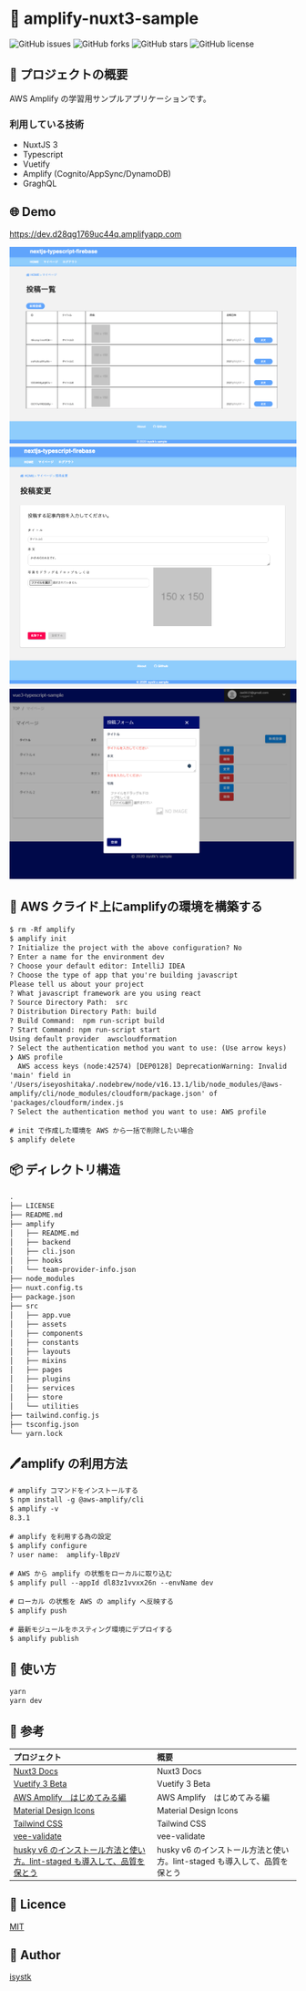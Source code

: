 🌙 amplify-nuxt3-sample
====

![GitHub issues](https://img.shields.io/github/issues/isystk/amplify-nuxt3-sample)
![GitHub forks](https://img.shields.io/github/forks/isystk/amplify-nuxt3-sample)
![GitHub stars](https://img.shields.io/github/stars/isystk/amplify-nuxt3-sample)
![GitHub license](https://img.shields.io/github/license/isystk/amplify-nuxt3-sample)

## 📗 プロジェクトの概要

AWS Amplify の学習用サンプルアプリケーションです。


### 利用している技術

- NuxtJS 3
- Typescript
- Vuetify
- Amplify (Cognito/AppSync/DynamoDB)
- GraghQL

## 🌐 Demo
https://dev.d28qg1769uc44q.amplifyapp.com

![TOP画面](./app1.png "TOP画面")
![マイページ一覧](./app2.png "マイページ一覧")
![投稿フォーム](./app3.png "投稿フォーム")


## 🔧  AWS クライド上にamplifyの環境を構築する
```text
$ rm -Rf amplify
$ amplify init
? Initialize the project with the above configuration? No
? Enter a name for the environment dev
? Choose your default editor: IntelliJ IDEA
? Choose the type of app that you're building javascript
Please tell us about your project
? What javascript framework are you using react
? Source Directory Path:  src
? Distribution Directory Path: build
? Build Command:  npm run-script build
? Start Command: npm run-script start
Using default provider  awscloudformation
? Select the authentication method you want to use: (Use arrow keys)
❯ AWS profile 
  AWS access keys (node:42574) [DEP0128] DeprecationWarning: Invalid 'main' field in '/Users/iseyoshitaka/.nodebrew/node/v16.13.1/lib/node_modules/@aws-amplify/cli/node_modules/cloudform/package.json' of 'packages/cloudform/index.js
? Select the authentication method you want to use: AWS profile

# init で作成した環境を AWS から一括で削除したい場合
$ amplify delete
```

## 📦 ディレクトリ構造

```
.
├── LICENSE
├── README.md
├── amplify
│   ├── README.md
│   ├── backend
│   ├── cli.json
│   ├── hooks
│   └── team-provider-info.json
├── node_modules
├── nuxt.config.ts
├── package.json
├── src
│   ├── app.vue
│   ├── assets
│   ├── components
│   ├── constants
│   ├── layouts
│   ├── mixins
│   ├── pages
│   ├── plugins
│   ├── services
│   ├── store
│   └── utilities
├── tailwind.config.js
├── tsconfig.json
└── yarn.lock
```


## 🖊️amplify の利用方法

```shell
# amplify コマンドをインストールする
$ npm install -g @aws-amplify/cli
$ amplify -v
8.3.1

# amplify を利用する為の設定
$ amplify configure
? user name:  amplify-lBpzV

# AWS から amplify の状態をローカルに取り込む
$ amplify pull --appId dl83z1vvxx26n --envName dev

# ローカル の状態を AWS の amplify へ反映する
$ amplify push

# 最新モジュールをホスティング環境にデプロイする
$ amplify publish
```

## 💬 使い方
```text
yarn
yarn dev
```

## 🎨 参考

| プロジェクト| 概要|
| :---------------------------------------| :-------------------------------|
| [Nuxt3 Docs](https://v3.nuxtjs.org/guide/concepts/introduction)| Nuxt3 Docs |
| [Vuetify 3 Beta](https://next.vuetifyjs.com/en/getting-started/installation/)| Vuetify 3 Beta |
| [AWS Amplify　はじめてみる編](https://qiita.com/t_okkan/items/38aca98993bf06598af6)| AWS Amplify　はじめてみる編 |
| [Material Design Icons](https://pictogrammers.github.io/@mdi/font/2.0.46/)| Material Design Icons |
| [Tailwind CSS](https://tailwindcss.com/docs/installation)| Tailwind CSS |
| [vee-validate](https://vee-validate.logaretm.com/v4/guide/components)| vee-validate |
| [husky v6 のインストール方法と使い方。lint-staged も導入して、品質を保とう](https://fwywd.com/tech/husky-setup)| husky v6 のインストール方法と使い方。lint-staged も導入して、品質を保とう |


## 🎫 Licence

[MIT](https://github.com/isystk/amplify-nuxt3-sample/blob/master/LICENSE)

## 👀 Author

[isystk](https://github.com/isystk)

